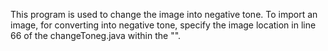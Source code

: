 This program is used to change the image into negative tone. To import an image, for converting into negative tone, specify the image location in line 66 of the changeToneg.java within the "".